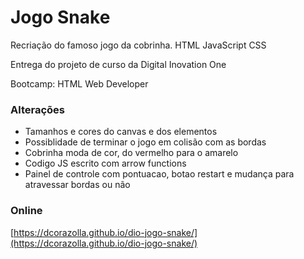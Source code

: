 # Jogo Snake
Recriação do famoso jogo da cobrinha. HTML JavaScript CSS 

Entrega do projeto de curso da Digital Inovation One

Bootcamp: HTML Web Developer

### Alterações
- Tamanhos e cores do canvas e dos elementos
- Possiblidade de terminar o jogo em colisão com as bordas
- Cobrinha moda de cor, do vermelho para o amarelo
- Codigo JS escrito com arrow functions
- Painel de controle com pontuacao, botao restart e mudança para atravessar bordas ou não

### Online
[https://dcorazolla.github.io/dio-jogo-snake/](https://dcorazolla.github.io/dio-jogo-snake/)



